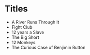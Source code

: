 # Titles 

- A River Runs Through It
- Fight Club
- 12 years a Slave
- The Big Short
- 12 Monkeys
- The Curious Case of Benjimin Button
